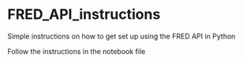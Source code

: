 # FRED_API_instructions
Simple instructions on how to get set up using the FRED API in Python

Follow the instructions in the notebook file
